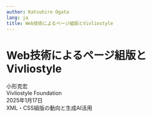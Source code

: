 ```yaml
---
author: Katsuhiro Ogata
lang: ja
title: Web技術によるページ組版とVivliostyle 
---
```


# Web技術によるページ組版とVivliostyle 

小形克宏<br/>
Vivliostyle Foundation<br/>
2025年1月17日<br/>
XML・CSS組版の動向と生成AI活用<br/>

